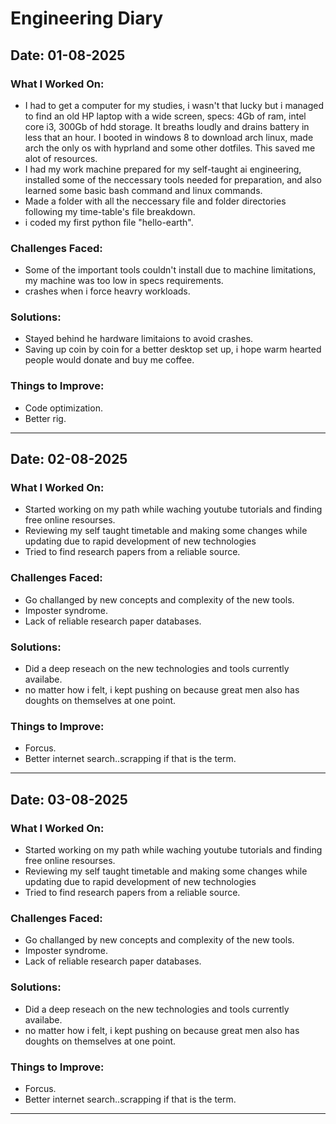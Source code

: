 # Engineering Diary

## Date: 01-08-2025

### What I Worked On:
- I had to get a computer for my studies, i wasn't that lucky but i managed to find an old HP laptop with a wide screen, specs: 4Gb of ram, intel core i3, 300Gb of hdd storage. It breaths loudly and drains battery in less that an hour. I booted in windows 8 to download arch linux, made arch the only os with hyprland and some other dotfiles. This saved me alot of resources.
- I had my work machine prepared for my self-taught ai engineering, installed some of the neccessary tools needed for preparation, and also learned some basic bash command and linux commands.
- Made a folder with all the neccessary file and folder directories following my time-table's file breakdown.
- i coded my first python file "hello-earth".
  
### Challenges Faced:
- Some of the important tools couldn't install due to machine limitations, my machine was too low in specs requirements.
- crashes when i force heavry workloads.
  
### Solutions:
- Stayed behind he hardware limitaions to avoid crashes.
- Saving up coin by coin for a better desktop set up, i hope warm hearted people would donate and buy me coffee.
  
### Things to Improve:
- Code optimization.
- Better rig.

---

## Date: 02-08-2025

### What I Worked On:
- Started working on my path while waching youtube tutorials and finding free online resourses.
- Reviewing my self taught timetable and making some changes while updating due to rapid development of new technologies
- Tried to find research papers from a reliable source.

### Challenges Faced:
- Go challanged by new concepts and complexity of the new tools.
- Imposter syndrome.
- Lack of reliable research paper databases.
  
### Solutions:
- Did a deep reseach on the new technologies and tools currently availabe.
- no matter how i felt, i kept pushing on because great men also has doughts on themselves at one point.
  
### Things to Improve:
- Forcus.
- Better internet search..scrapping if that is the term.

---

## Date: 03-08-2025

### What I Worked On:
- Started working on my path while waching youtube tutorials and finding free online resourses.
- Reviewing my self taught timetable and making some changes while updating due to rapid development of new technologies
- Tried to find research papers from a reliable source.

### Challenges Faced:
- Go challanged by new concepts and complexity of the new tools.
- Imposter syndrome.
- Lack of reliable research paper databases.
  
### Solutions:
- Did a deep reseach on the new technologies and tools currently availabe.
- no matter how i felt, i kept pushing on because great men also has doughts on themselves at one point.
  
### Things to Improve:
- Forcus.
- Better internet search..scrapping if that is the term.

---
